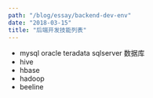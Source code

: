 ```yaml
---
path: "/blog/essay/backend-dev-env"
date: "2018-03-15"
title: "后端开发技能列表"
---
```


* mysql oracle teradata sqlserver 数据库
* hive
* hbase
* hadoop
* beeline
